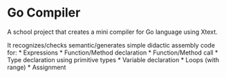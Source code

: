 # Go Compiler

A school project that creates a mini compiler for Go language using Xtext. 

It recognizes/checks semantic/generates simple didactic assembly code for: 
    * Expressions
    * Function/Method declaration
    * Function/Method call
    * Type declaration using primitive types
    * Variable declaration
    * Loops (with range)
    * Assignment



